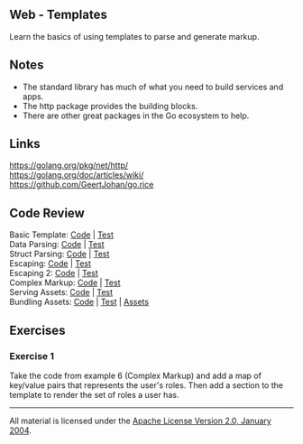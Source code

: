 ## Web - Templates

Learn the basics of using templates to parse and generate markup.

## Notes

* The standard library has much of what you need to build services and apps.
* The http package provides the building blocks.
* There are other great packages in the Go ecosystem to help.

## Links

https://golang.org/pkg/net/http/  
https://golang.org/doc/articles/wiki/  
https://github.com/GeertJohan/go.rice  

## Code Review

Basic Template: [Code](example1/main.go) | [Test](example1/main_test.go)  
Data Parsing: [Code](example2/main.go) | [Test](example2/main_test.go)  
Struct Parsing: [Code](example3/main.go) | [Test](example3/main_test.go)  
Escaping: [Code](example4/main.go) | [Test](example4/main_test.go)  
Escaping 2: [Code](example5/main.go) | [Test](example5/main_test.go)  
Complex Markup: [Code](example6/main.go) | [Test](example6/main_test.go)  
Serving Assets: [Code](example7/main.go) | [Test](example7/main_test.go)  
Bundling Assets: [Code](example8/main.go) | [Test](example8/main_test.go) | [Assets](example8/rice-box.go)  

## Exercises

### Exercise 1

Take the code from example 6 (Complex Markup) and add a map of key/value pairs that represents the user's roles. Then add a section to the template to render the set of roles a user has.
___
All material is licensed under the [Apache License Version 2.0, January 2004](http://www.apache.org/licenses/LICENSE-2.0).
